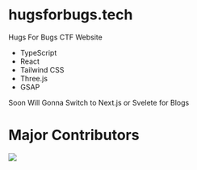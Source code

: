 # hugsforbugs.tech
Hugs For Bugs CTF Website

* TypeScript
* React
* Tailwind CSS
* Three.js 
* GSAP


Soon Will Gonna Switch to Next.js or Svelete for Blogs


# Major Contributors 

 <img src="https://avatars.githubusercontent.com/u/73570165?v=4" />

